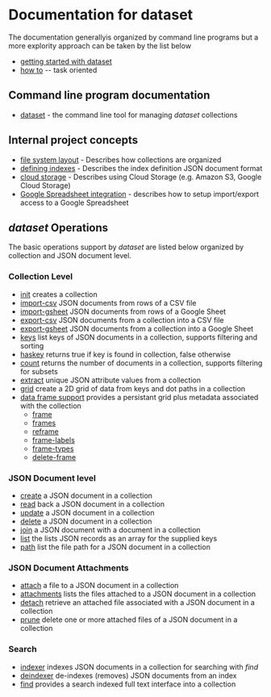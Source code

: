 
# Documentation for dataset

The documentation generallyis organized by command line programs
but a more explority approach can be taken by the list below

+ [getting started with dataset](getting-started-with-dataset.html)
+ [how to](../how-to/) -- task oriented

## Command line program documentation

+ [dataset](dataset/) - the command line tool for managing _dataset_ collections

## Internal project concepts

+ [file system layout](file-system-layout.html) - Describes how collections are organized
+ [defining indexes](defining-indexes.html) - Describes the index definition JSON document format
+ [cloud storage](cloud-storage.html) - Describes using Cloud Storage (e.g. Amazon S3, Google Cloud Storage)
+ [Google Spreadsheet integration](gsheet-integration.html) - describes how to setup import/export access to a Google Spreadsheet 

## _dataset_ Operations

The basic operations support by *dataset* are listed below organized by collection and JSON document level.

### Collection Level

+ [init](dataset/init.html) creates a collection
+ [import-csv](dataset/import-csv.html) JSON documents from rows of a CSV file
+ [import-gsheet](dataset/import.html) JSON documents from rows of a Google Sheet
+ [export-csv](dataset/export-csv.html) JSON documents from a collection into a CSV file
+ [export-gsheet](dataset/export-gsheet.html) JSON documents from a collection into a Google Sheet
+ [keys](dataset/keys.html) list keys of JSON documents in a collection, supports filtering and sorting
+ [haskey](dataset/haskey.html) returns true if key is found in collection, false otherwise
+ [count](dataset/count.html) returns the number of documents in a collection, supports filtering for subsets
+ [extract](dataset/extract.html) unique JSON attribute values from a collection
+ [grid](dataset/grid.html) create a 2D grid of data from keys and dot paths in a collection
+ [data frame support](collections-grids-and-frames.html) provides a persistant grid plus metadata associated with the collection
    + [frame](dataset/frame.html)
    + [frames](dataset/frames.html)
    + [reframe](dataset/reframe.html)
    + [frame-labels](dataset/frame-labels.html)
    + [frame-types](dataset/frame-types.html)
    + [delete-frame](dataset/delete-frame.html)

### JSON Document level

+ [create](dataset/create.html) a JSON document in a collection
+ [read](dataset/read.html) back a JSON document in a collection
+ [update](dataset/update.html) a JSON document in a collection
+ [delete](dataset/delete.html) a JSON document in a collection
+ [join](dataset/join.html) a JSON document with a document in a collection
+ [list](dataset/list.html) the lists JSON records as an array for the supplied keys
+ [path](dataset/path.html) list the file path for a JSON document in a collection

### JSON Document Attachments

+ [attach](dataset/attach.html) a file to a JSON document in a collection
+ [attachments](dataset/attachments.html) lists the files attached to a JSON document in a collection
+ [detach](dataset/detach.html) retrieve an attached file associated with a JSON document in a collection
+ [prune](dataset/prune.html) delete one or more attached files of a JSON document in a collection

### Search

+ [indexer](dataset/indexer.html) indexes JSON documents in a collection for searching with _find_
+ [deindexer](dataset/deindexer.html) de-indexes (removes) JSON documents from an index
+ [find](dataset/find.html) provides a search indexed full text interface into a collection


